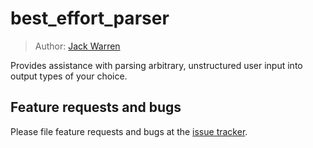 # best_effort_parser

> Author: [Jack Warren][author site]

Provides assistance with parsing arbitrary, unstructured user input into output types of your choice.


## Feature requests and bugs

Please file feature requests and bugs at the [issue tracker][tracker].

[author site]: https://jackwarren.info
[tracker]: https://github.com/jack-r-warren/best_effort_parser/issues
